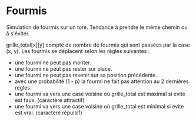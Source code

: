# Fourmis
Simulation de fourmis sur un tore. Tendance à prendre le même chemin ou à s'éviter.

grille_total[x][y] compte de nombre de fourmis qui sont passées par la case (x, y).
Les fourmis se déplacent selon les règles suivantes :
  - une fourmi ne peut pas monter.
  - une fourmi ne peut pas rester sur place.
  - une fourmi ne peut pas revenir sur sa position précédente.
  - avec une probabilité (1 - p) la fourmi ne fait pas attention au 2 dernières règles.
  - une fourmi va vers une case voisine où grille_total est maximal si evite est faux. (caractère attractif)
  - une fourmi va vers une case voisine où grille_total est minimal si evite est vrai. (caractère répulsif)
